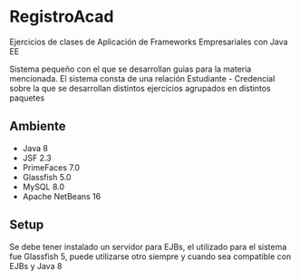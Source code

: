 # RegistroAcad
Ejercicios de clases de Aplicación de Frameworks Empresariales con Java EE

Sistema pequeño con el que se desarrollan guias para la materia mencionada.
El sistema consta de una relación Estudiante - Credencial sobre la que se desarrollan distintos ejercicios agrupados en distintos paquetes

## Ambiente
- Java 8
- JSF 2.3
- PrimeFaces 7.0
- Glassfish 5.0
- MySQL 8.0
- Apache NetBeans 16

## Setup
Se debe tener instalado un servidor para EJBs, el utilizado para el sistema fue Glassfish 5, puede utilizarse otro siempre y cuando sea compatible con
EJBs y Java 8
